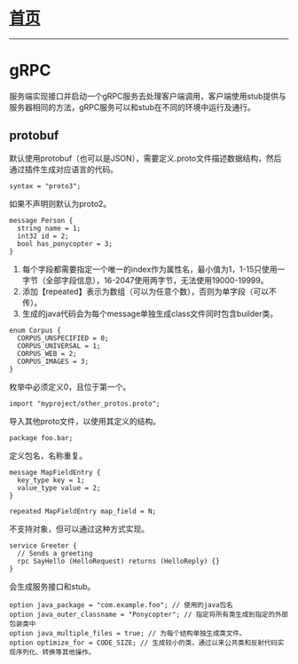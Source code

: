 # [首页](/blog/)

***

# gRPC

服务端实现接口并启动一个gRPC服务去处理客户端调用，客户端使用stub提供与服务器相同的方法，gRPC服务可以和stub在不同的环境中运行及通行。

## protobuf

默认使用protobuf（也可以是JSON），需要定义.proto文件描述数据结构，然后通过插件生成对应语言的代码。

```
syntax = "proto3";
```
如果不声明则默认为proto2。

```
message Person {
  string name = 1;
  int32 id = 2;
  bool has_ponycopter = 3;
}
```
1. 每个字段都需要指定一个唯一的index作为属性名，最小值为1，1-15只使用一字节（全部字段信息），16-2047使用两字节，无法使用19000-19999。
2. 添加【repeated】表示为数组（可以为任意个数），否则为单字段（可以不传）。
3. 生成的java代码会为每个message单独生成class文件同时包含builder类。

```
enum Corpus {
  CORPUS_UNSPECIFIED = 0;
  CORPUS_UNIVERSAL = 1;
  CORPUS_WEB = 2;
  CORPUS_IMAGES = 3;
}
```
枚举中必须定义0，且位于第一个。

```
import "myproject/other_protos.proto";
```
导入其他proto文件，以使用其定义的结构。

```
package foo.bar;
```
定义包名，名称重复。

```
message MapFieldEntry {
  key_type key = 1;
  value_type value = 2;
}

repeated MapFieldEntry map_field = N;
```
不支持对象，但可以通过这种方式实现。

```
service Greeter {
  // Sends a greeting
  rpc SayHello (HelloRequest) returns (HelloReply) {}
}
```
会生成服务接口和stub。

```
option java_package = "com.example.foo"; // 使用的java包名
option java_outer_classname = "Ponycopter"; // 指定将所有类生成到指定的外部包装类中
option java_multiple_files = true; // 为每个结构单独生成类文件。
option optimize_for = CODE_SIZE; // 生成较小的类，通过以来公共类和反射代码实现序列化、转换等其他操作。
```